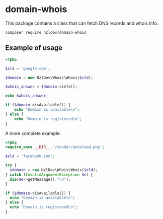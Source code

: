 # domain-whois

This package contains a class that can fetch DNS records and whois info.

``composer require nzldev/domain-whois``

## Example of usage

```php
<?php

$sld = 'google.com';

$domain = new NzlDev\Whois\Whois($sld);

$whois_answer = $domain->info();

echo $whois_answer;

if ($domain->isAvailable()) {
    echo "Domain is available\n";
} else {
    echo "Domain is registered\n";
}
```

A more complete example:

```php
<?php
require_once __DIR__.'/vendor/autoload.php';

$sld = 'facebook.com';

try {
  $domain = new NzlDev\Whois\Whois($sld);
} catch (InvalidArgumentException $e) {
  die($e->getMessage()."\n");
}

if ($domain->isAvailable()) {
  echo "Domain is available\n";
} else {
  echo "Domain is registered\n";
}
```
